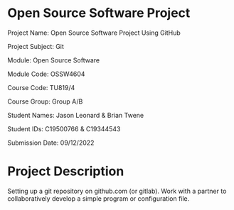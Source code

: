# Open Source Software Project

Project Name: Open Source Software Project Using GitHub

Project Subject: Git

Module: Open Source Software

Module Code: OSSW4604

Course Code: TU819/4

Course Group: Group A/B

Student Names: Jason Leonard & Brian Twene

Student IDs: C19500766 & C19344543

Submission Date: 09/12/2022

# Project Description

Setting up a git repository on github.com (or gitlab). Work with a partner to collaboratively develop a simple program or configuration file.
